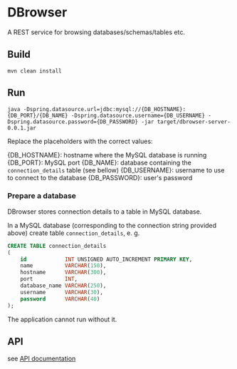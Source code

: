 # DBrowser

A REST service for browsing databases/schemas/tables etc.

## Build
`mvn clean install`

## Run
```shell
java -Dspring.datasource.url=jdbc:mysql://{DB_HOSTNAME}:{DB_PORT}/{DB_NAME} -Dspring.datasource.username={DB_USERNAME} -Dspring.datasource.password={DB_PASSWORD} -jar target/dbrowser-server-0.0.1.jar
```

Replace the placeholders with the correct values:

{DB_HOSTNAME}: hostname where the MySQL database is running
{DB_PORT}: MySQL port
{DB_NAME}: database containing the `connection_details` table (see bellow)
{DB_USERNAME}: username to use to connect to the database
{DB_PASSWORD}: user's password


### Prepare a database
DBrowser stores connection details to a table in MySQL database.

In a MySQL database (corresponding to the connection string provided above) create table `connection_details`, e. g.
```sql
CREATE TABLE connection_details
(
    id            INT UNSIGNED AUTO_INCREMENT PRIMARY KEY,
    name          VARCHAR(150),
    hostname      VARCHAR(300),
    port          INT,
    database_name VARCHAR(250),
    username      VARCHAR(30),
    password      VARCHAR(40)
);
```

The application cannot run without it.

## API
see [API documentation](doc/api-docs.yaml)

